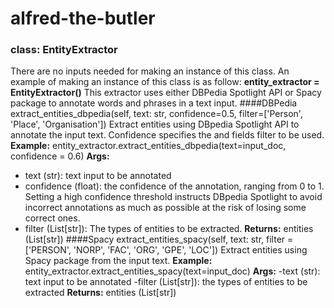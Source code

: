# alfred-the-butler
### class: EntityExtractor
There are no inputs needed for making an instance of this class. An example of making an instance of this class is as follow:
__entity_extractor = EntityExtractor()__
This extractor uses either DBPedia Spotlight API or Spacy package to annotate words and phrases in a text input.
####DBPedia
        extract_entities_dbpedia(self, text: str, confidence=0.5, filter=['Person', 'Place', 'Organisation'])
Extract entities using DBpedia Spotlight API to annotate the input text. Confidence specifies the and fields filter to be used.
__Example:__ 
        entity_extractor.extract_entities_dbpedia(text=input_doc, confidence = 0.6)
__Args:__
- text (str): text input to be annotated
- confidence (float): the confidence of the annotation, ranging from 0 to 1. Setting a high confidence threshold instructs DBpedia Spotlight to avoid incorrect annotations as much as possible at the risk of losing some correct ones.
- filter (List[str]): The types of entities to be extracted.
__Returns:__
    entities (List[str])
####Spacy
        extract_entities_spacy(self, text: str, filter = ['PERSON', 'NORP', 'FAC', 'ORG', 'GPE', 'LOC'])
 Extract entities using Spacy package from the input text.
__Example:__ 
        entity_extractor.extract_entities_spacy(text=input_doc)
__Args:__
                -text (str): text input to be annotated
                -filter (List[str]): the types of entities to be extracted
__Returns:__
                entities (List[str])
